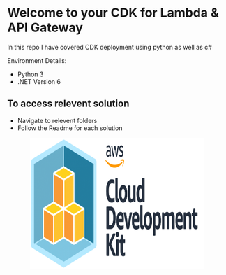 # Welcome to your CDK for Lambda & API Gateway 

In this repo I have covered CDK deployment using python as well as c#

Environment Details:
* Python 3
* .NET Version 6

## To access relevent solution
* Navigate to relevent folders 
* Follow the Readme for each solution
<p align="center">
  <img width="400" height="300" src="https://raw.githubusercontent.com/khanasif1/awscdk-apigateway-stage/main/img/cdk.png">
</p>
